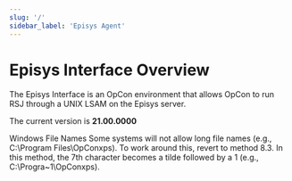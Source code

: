 ```yaml
---
slug: '/'
sidebar_label: 'Episys Agent'
---
```


# Episys Interface Overview

The Episys Interface is an OpCon environment that allows OpCon to run RSJ through a UNIX LSAM on the Episys server.

The current version is **21.00.0000**

Windows File Names
Some systems will not allow long file names (e.g., C:\Program Files\OpConxps\). To work around this, revert to method 8.3. In this method, the 7th character becomes a tilde followed by a 1 (e.g., C:\Progra~1\OpConxps\).

